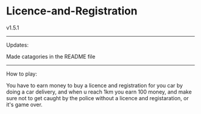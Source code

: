 # Licence-and-Registration
v1.5.1

------------------------------------------------------------------------------------------------------------------------

Updates:

Made catagories in the README file

------------------------------------------------------------------------------------------------------------------------

How to play:

You have to earn money to buy a licence and registration for you car by doing a car delivery, and when u reach 1km you earn 100 money, and make sure not to get caught by the police without a licence and registaration, or it's game over.